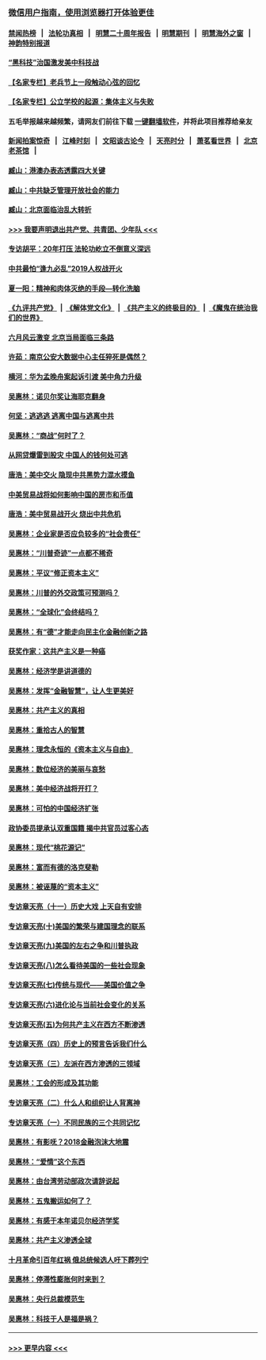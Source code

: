### [微信用户指南，使用浏览器打开体验更佳](https://github.com/gfw-breaker/banned-news1/blob/master/indexes/wechat-guide.md?t=0)
#### [禁闻热榜](热点新闻.md?t=0)  &nbsp;&nbsp;|&nbsp;&nbsp; [法轮功真相](https://github.com/gfw-breaker/truth/blob/master/README.md?t=0) &nbsp;&nbsp;|&nbsp;&nbsp; [明慧二十周年报告](https://github.com/gfw-breaker/mh-reports/blob/master/README.md?t=0) &nbsp;&nbsp;|&nbsp;&nbsp;[明慧期刊](https://github.com/gfw-breaker/mh-qikan) &nbsp;&nbsp;|&nbsp;&nbsp; [明慧海外之窗](https://github.com/gfw-breaker/mh-news/blob/master/README.md?t=0) &nbsp;&nbsp;|&nbsp;&nbsp; [神韵特别报道](https://github.com/gfw-breaker/mh-news/blob/master/shenyun.md?t=0)
#### [“黑科技”治国激发美中科技战](../pages/nsc423/n11638056.md?t=02032155) 
#### [【名家专栏】老兵节上一段触动心弦的回忆](../pages/nsc423/n11646016.md?t=02032155) 
#### [【名家专栏】公立学校的起源：集体主义与失败](../pages/nsc423/n11601833.md?t=02032155) 
#### 五毛举报越来越频繁，请网友们前往下载 [一键翻墙软件](https://github.com/gfw-breaker/ssr-accounts)，并将此项目推荐给亲友
#### [新闻拍案惊奇](https://github.com/gfw-breaker/banned-news1/blob/master/pages/link4.md) &nbsp;&nbsp;|&nbsp;&nbsp; [江峰时刻](https://github.com/gfw-breaker/banned-news1/blob/master/pages/link4.md) &nbsp;&nbsp;|&nbsp;&nbsp; [文昭谈古论今](https://github.com/gfw-breaker/banned-news1/blob/master/pages/link4.md) &nbsp;&nbsp;|&nbsp;&nbsp; [天亮时分](https://github.com/gfw-breaker/banned-news1/blob/master/pages/link4.md) &nbsp;&nbsp;|&nbsp;&nbsp; [萧茗看世界](https://github.com/gfw-breaker/banned-news1/blob/master/pages/link4.md) &nbsp;&nbsp;|&nbsp;&nbsp; [北京老茶馆](https://github.com/gfw-breaker/banned-news1/blob/master/pages/link4.md) &nbsp;&nbsp;|&nbsp;&nbsp; 
#### [臧山：港澳办表态透露四大关键](../pages/nsc423/n11421628.md?t=02032155) 
#### [臧山：中共缺乏管理开放社会的能力](../pages/nsc423/n11407457.md?t=02032155) 
#### [臧山：北京面临治乱大转折](../pages/nsc423/n11406895.md?t=02032155) 
#### [>>> 我要声明退出共产党、共青团、少年队 <<<](https://github.com/begood0513/goodnews/blob/master/quit/letter.md) 
#### [专访胡平：20年打压 法轮功屹立不倒意义深远](../pages/nsc423/n11398800.md?t=02032155) 
#### [中共最怕“逢九必乱”2019人权战开火](../pages/nsc423/n11385248.md?t=02032155) 
#### [夏一阳：精神和肉体灭绝的手段—转化洗脑](../pages/nsc423/n11368250.md?t=02032155) 
#### [《九评共产党》](https://github.com/begood0513/9ping.md/blob/master/README.md) &nbsp;|&nbsp; [《解体党文化》](../../../../jtdwh.md/blob/master/README.md)  &nbsp;|&nbsp; [《共产主义的终极目的》](../../../../gczydzjmd.md/blob/master/README.md) &nbsp;|&nbsp; [《魔鬼在统治我们的世界》](../../../../mgztzwmdsj.md/blob/master/README.md) 
#### [六月风云激变 北京当局面临三条路](../pages/nsc423/n11313668.md?t=02032155) 
#### [许茹：南京公安大数据中心主任猝死是偶然？](../pages/nsc423/n11064744.md?t=02032155) 
#### [横河：华为孟晚舟案起诉引渡 美中角力升级](../pages/nsc423/n11027230.md?t=02032155) 
#### [吴惠林：诺贝尔奖让海耶克翻身](../pages/nsc423/n10890049.md?t=02032155) 
#### [何坚：逃逃逃 逃离中国与逃离中共](../pages/nsc423/n10592891.md?t=02032155) 
#### [吴惠林：“商战”何时了？](../pages/nsc423/n10573558.md?t=02032155) 
#### [从网贷爆雷到股灾 中国人的钱何处可逃](../pages/nsc423/n10572800.md?t=02032155) 
#### [唐浩：美中交火 隐现中共黑势力混水摸鱼](../pages/nsc423/n10544040.md?t=02032155) 
#### [中美贸易战将如何影响中国的房市和币值](../pages/nsc423/n10543697.md?t=02032155) 
#### [唐浩：美中贸易战开火 烧出中共危机](../pages/nsc423/n10540126.md?t=02032155) 
#### [吴惠林：企业家是否应负较多的“社会责任”](../pages/nsc423/n10535022.md?t=02032155) 
#### [吴惠林：“川普奇迹”一点都不稀奇](../pages/nsc423/n10512808.md?t=02032155) 
#### [吴惠林：平议“修正资本主义”](../pages/nsc423/n10495724.md?t=02032155) 
#### [吴惠林：川普的外交政策可预测吗？](../pages/nsc423/n10462387.md?t=02032155) 
#### [吴惠林：“全球化”会终结吗？](../pages/nsc423/n10452838.md?t=02032155) 
#### [吴惠林：有“德”才能走向民主化金融创新之路](../pages/nsc423/n10432292.md?t=02032155) 
#### [获奖作家：这共产主义是一种癌](../pages/nsc423/n10431541.md?t=02032155) 
#### [吴惠林：经济学是讲道德的](../pages/nsc423/n10398014.md?t=02032155) 
#### [吴惠林：发挥“金融智慧”，让人生更美好](../pages/nsc423/n10375019.md?t=02032155) 
#### [吴惠林：共产主义的真相](../pages/nsc423/n10351394.md?t=02032155) 
#### [吴惠林：重拾古人的智慧](../pages/nsc423/n10337691.md?t=02032155) 
#### [吴惠林：理念永恒的《资本主义与自由》](../pages/nsc423/n10316274.md?t=02032155) 
#### [吴惠林：数位经济的美丽与哀愁](../pages/nsc423/n10292946.md?t=02032155) 
#### [吴惠林：美中经济战将开打？](../pages/nsc423/n10258825.md?t=02032155) 
#### [吴惠林：可怕的中国经济扩张](../pages/nsc423/n10219147.md?t=02032155) 
#### [政协委员提承认双重国籍 揭中共官员过客心态](../pages/nsc423/n10208809.md?t=02032155) 
#### [吴惠林：现代“桃花源记”](../pages/nsc423/n10185234.md?t=02032155) 
#### [吴惠林：富而有德的洛克斐勒](../pages/nsc423/n10142264.md?t=02032155) 
#### [吴惠林：被诬蔑的“资本主义”](../pages/nsc423/n10124816.md?t=02032155) 
#### [专访章天亮（十一）历史大戏 上天自有安排](../pages/nsc423/n10094905.md?t=02032155) 
#### [专访章天亮(十)美国的繁荣与建国理念的联系](../pages/nsc423/n10094899.md?t=02032155) 
#### [专访章天亮(九)美国的左右之争和川普执政](../pages/nsc423/n10094889.md?t=02032155) 
#### [专访章天亮(八)怎么看待美国的一些社会现象](../pages/nsc423/n10094857.md?t=02032155) 
#### [专访章天亮(七)传统与现代——美国价值之争](../pages/nsc423/n10093140.md?t=02032155) 
#### [专访章天亮(六)进化论与当前社会变化的关系](../pages/nsc423/n10092036.md?t=02032155) 
#### [专访章天亮(五)为何共产主义在西方不断渗透](../pages/nsc423/n10083620.md?t=02032155) 
#### [专访章天亮（四）历史上的预言告诉我们什么](../pages/nsc423/n10083606.md?t=02032155) 
#### [专访章天亮（三）左派在西方渗透的三领域](../pages/nsc423/n10081115.md?t=02032155) 
#### [吴惠林：工会的形成及其功能](../pages/nsc423/n10080633.md?t=02032155) 
#### [专访章天亮（二）什么人和组织让人背离神](../pages/nsc423/n10076637.md?t=02032155) 
#### [专访章天亮（一）不同民族的三个共同记忆](../pages/nsc423/n10074188.md?t=02032155) 
#### [吴惠林：有影呒？2018金融泡沫大地震](../pages/nsc423/n10040534.md?t=02032155) 
#### [吴惠林：“爱情”这个东西](../pages/nsc423/n10019423.md?t=02032155) 
#### [吴惠林：由台湾劳动部政次请辞说起](../pages/nsc423/n9979679.md?t=02032155) 
#### [吴惠林：五鬼搬运如何了？](../pages/nsc423/n9925338.md?t=02032155) 
#### [吴惠林：有感于本年诺贝尔经济学奖](../pages/nsc423/n9871883.md?t=02032155) 
#### [吴惠林：共产主义渗透全球](../pages/nsc423/n9812748.md?t=02032155) 
#### [十月革命引百年红祸 俄总统候选人吁下葬列宁](../pages/nsc423/n9810182.md?t=02032155) 
#### [吴惠林：停滞性膨胀何时来到？](../pages/nsc423/n9764136.md?t=02032155) 
#### [吴惠林：央行总裁模范生](../pages/nsc423/n9728134.md?t=02032155) 
#### [吴惠林：科技于人是福是祸？](../pages/nsc423/n9672982.md?t=02032155) 

----
#### [ >>> 更早内容 <<< ](../indexes/nsc423-earlier.md)
